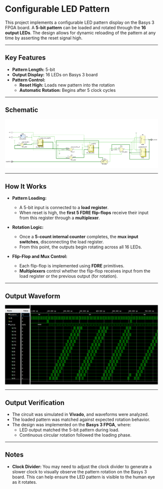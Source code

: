 # Configurable LED Pattern

This project implements a configurable LED pattern display on the Basys 3 FPGA board. A **5-bit pattern** can be loaded and rotated through the **16 output LEDs**. The design allows for dynamic reloading of the pattern at any time by asserting the reset signal high.

---

## Key Features

- **Pattern Length:** 5-bit  
- **Output Display:** 16 LEDs on Basys 3 board  
- **Pattern Control:**
  - **Reset High:** Loads new pattern into the rotation
  - **Automatic Rotation:** Begins after 5 clock cycles

---

## Schematic

![Schematic](results/led_pattern.png)

---

## How It Works

- **Pattern Loading:**
  - A 5-bit input is connected to a **load register**.
  - When reset is high, the **first 5 FDRE flip-flops** receive their input from this register through a **multiplexer**.

- **Rotation Logic:**
  - Once a **5-count internal counter** completes, the **mux input switches**, disconnecting the load register.
  - From this point, the outputs begin rotating across all 16 LEDs.

- **Flip-Flop and Mux Control:**
  - Each flip-flop is implemented using **FDRE** primitives.
  - **Multiplexers** control whether the flip-flop receives input from the load register or the previous output (for rotation).

---

## Output Waveform

![Schematic](results/led_pattern_output.png)

---

## Output Verification

- The circuit was simulated in **Vivado**, and waveforms were analyzed.
- The loaded pattern was matched against expected rotation behavior.
- The design was implemented on the **Basys 3 FPGA**, where:
  - LED output matched the 5-bit pattern during load.
  - Continuous circular rotation followed the loading phase.

---

## Notes

- **Clock Divider:** You may need to adjust the clock divider to generate a slower clock to visually observe the pattern rotation on the Basys 3 board. This can help ensure the LED pattern is visible to the human eye as it rotates.
